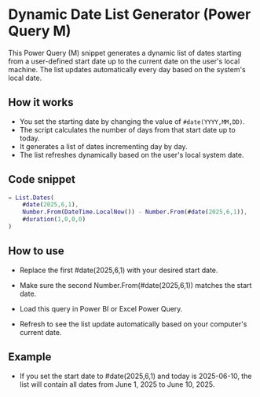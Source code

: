 # Dynamic Date List Generator (Power Query M)

This Power Query (M) snippet generates a dynamic list of dates starting from a user-defined start date up to the current date on the user's local machine. The list updates automatically every day based on the system's local date.

## How it works

- You set the starting date by changing the value of `#date(YYYY,MM,DD)`.
- The script calculates the number of days from that start date up to today.
- It generates a list of dates incrementing day by day.
- The list refreshes dynamically based on the user's local system date.

## Code snippet

```m
= List.Dates(
    #date(2025,6,1),
    Number.From(DateTime.LocalNow()) - Number.From(#date(2025,6,1)),
    #duration(1,0,0,0)
)
````
## How to use

- Replace the first #date(2025,6,1) with your desired start date.

- Make sure the second Number.From(#date(2025,6,1)) matches the start date.

- Load this query in Power BI or Excel Power Query.

- Refresh to see the list update automatically based on your computer's current date.

## Example
- If you set the start date to #date(2025,6,1) and today is 2025-06-10, the list will contain all dates from June 1, 2025 to June 10, 2025.



